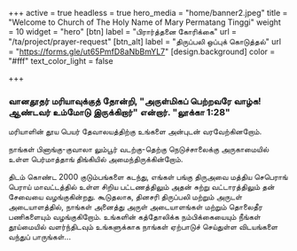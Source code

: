 +++
active = true
headless = true
hero_media = "home/banner2.jpeg"
title = "Welcome to Church of The Holy Name of Mary Permatang Tinggi"
weight = 10
widget = "hero"
[btn]
label = "பிரார்த்தனை கோரிக்கை"
url = "/ta/project/prayer-request"
[btn_alt]
label = "திருப்பலி ஒப்புக் கொடுத்தல்"
url = "https://forms.gle/ut65PmfD8aNbBmYL7"
[design.background]
color = "#fff"
text_color_light = false

+++
### **வானதூதர் மரியாவுக்குத் தோன்றி, "அருள்மிகப் பெற்றவரே வாழ்க! ஆண்டவர் உம்மோடு இருக்கிறார்" என்றார்.  "லூக்கா 1:28**"

மரியாளின் தூய பெயர் தேவாலயத்திற்கு உங்களை அன்புடன் வரவேற்கினறோம்.

நாங்கள் பினாங்கு-குவாலா லும்பூர் வடற்கு-தெற்கு நெடுச்சாலைக்கு அருகாமையில் உள்ள பெர்மாத்தாங் திங்கியில் அமைந்திருக்கின்றோம்.

திடம் கொண்ட 2000 குடும்பங்களை கடந்து, எங்கள் பங்கு திருஅவை மத்திய செபெராங் பெராய்  மாவட்டத்தில் உள்ள சிறிய பட்டணத்திலும் அதன் சுற்று வட்டாரத்திலும் தன் சேவையை வழங்குகின்றது.  கூடுதலாக, தினசரி திருப்பலி மற்றும் அருடள் அடையாளத்தில், நாங்கள் அனைத்து அருள் அடையாளங்கள் மற்றும் தொலைதீர பணிகளையும் வழங்குகிறோம். உங்களின் கத்தோலிக்க நம்பிக்கையையும் நீங்கள் தூய்மையில் வளர்ந்திடவும் உங்களுக்காக நாங்கள் ஏற்பாடுச் செய்துள்ள விடயங்களை வந்துப் பாருங்கள்...
